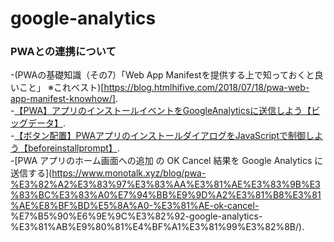 # google-analytics

### PWAとの連携について
-(PWAの基礎知識（その7）「Web App Manifestを提供する上で知っておくと良いこと」 ※これベスト)[https://blog.htmlhifive.com/2018/07/18/pwa-web-app-manifest-knowhow/].     
-[【PWA】アプリのインストールイベントをGoogleAnalyticsに送信しよう【ビッグデータ】](https://blogenist.jp/2019/10/02/9437/).   
-[【ボタン配置】PWAアプリのインストールダイアログをJavaScriptで制御しよう【beforeinstallprompt】](https://blogenist.jp/2019/09/29/9424/).   
-[PWA アプリのホーム画面への追加 の OK Cancel 結果を Google Analytics に送信する](https://www.monotalk.xyz/blog/pwa-%E3%82%A2%E3%83%97%E3%83%AA%E3%81%AE%E3%83%9B%E3%83%BC%E3%83%A0%E7%94%BB%E9%9D%A2%E3%81%B8%E3%81%AE%E8%BF%BD%E5%8A%A0-%E3%81%AE-ok-cancel- %E7%B5%90%E6%9E%9C%E3%82%92-google-analytics-%E3%81%AB%E9%80%81%E4%BF%A1%E3%81%99%E3%82%8B/). 
